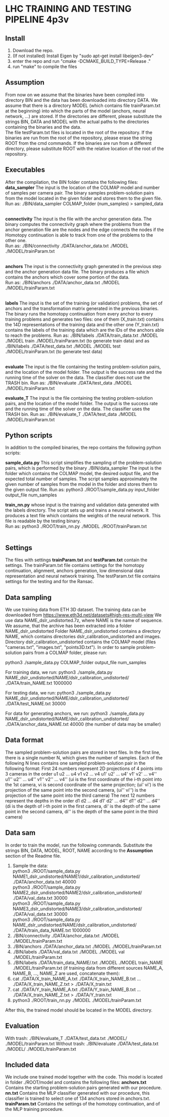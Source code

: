 LHC TRAINING AND TESTING PIPELINE 4p3v
======================================

Install
-------
1. Download the repo.
2. (If not installed) Install Eigen by "sudo apt-get install libeigen3-dev"
3. enter the repo and run "cmake -DCMAKE_BUILD_TYPE=Release ."
4. run "make" to compile the files

Assumption
----------
From now on we assume that the binaries have been compiled into directory BIN and the data has been downloaded into directory DATA. We assume that there is a directory MODEL (which contains file trainParam.txt at the beginning) into which the parts of the model (anchors, neural network, ...) are stored. If the directories are different, please substitute the strings BIN, DATA and MODEL with the actual paths to the directories containing the binaries and the data.</br>
The file testParam.txt files is located in the root of the repository. If the binaries are run from the root of the repository, please erase the string ROOT from the cmd commands. If the binaries are run from a different directory, please substitute ROOT with the relative location of the root of the repository.

Executables
-----------
After the compilation, the BIN folder contains the following files:</br>
<b>data_sampler</b> The input is the location of the COLMAP model and number of samples per camera pair. The binary samples problem-solution pairs from the model located in the given folder and stores them to the given file.</br>
Run as: ./BIN/data_sampler COLMAP_folder (num_samples) > sampled_data</br></br>

<b>connectivity</b> The input is the file with the anchor generation data. The binary computes the connectivity graph where the problems from the anchor generation file are the nodes and the edge connects the nodes if the Homotopy continuation is able to track from one of the problems to the other one.</br>
Run as: ./BIN/connectivity ./DATA/anchor_data.txt ./MODEL ./MODEL/trainParam.txt</br></br>

<b>anchors</b> The input is the connectivity graph generated in the previous step and the anchor generation data file. The binary produces a file which contains the anchors which cover some portion of the data.</br>
Run as: ./BIN/anchors ./DATA/anchor_data.txt ./MODEL ./MODEL/trainParam.txt</br></br>

<b>labels</b> The input is the set of the training (or validation) problems, the set of anchors and the transformation matrix generated in the previous binaries. The binary runs the homotopy continuation from every anchor to every training problems and generates two files: one of them (X_train.txt) contains the 14D representations of the training data and the other one (Y_train.txt) contains the labels of the training data which are the IDs of the anchors able to reach the problems.
Run as: ./BIN/labels ./DATA/train_data.txt ./MODEL ./MODEL train ./MODEL/trainParam.txt (to generate train data) and as </br> ./BIN/labels ./DATA/test_data.txt ./MODEL ./MODEL test ./MODEL/trainParam.txt (to generate test data) </br></br>

<b>evaluate</b> The input is the file containing the testing problem-solution pairs, and the location of the model folder. The output is the success rate and the running time of the solver on the data. The classifier does not use the TRASH bin.
Run as: ./BIN/evaluate ./DATA/test_data ./MODEL ./MODEL/trainParam.txt

<b>evaluate_T</b> The input is the file containing the testing problem-solution pairs, and the location of the model folder. The output is the success rate and the running time of the solver on the data. The classifier uses the TRASH bin.
Run as: ./BIN/evaluate_T ./DATA/test_data ./MODEL ./MODEL/trainParam.txt

Python scripts
--------------
In addition to the compiled binaries, the repo contains the following python scripts:

<b>sample_data.py</b> This script simplifies the sampling of the problem-solution pairs, which is performed by the binary ./BIN/data_sampler The input is the folder which contains the COLMAP model, the desired output file, and the expected total number of samples. The script samples approximately the given number of samples from the model in the folder and stores them to the given output file.
Run as: python3 ./ROOT/sample_data.py input_folder output_file num_samples

<b>train_nn.py</b> whose input is the training and validation data generated with the labels directory. The script sets up and trains a neural network. It produces a text file which contains the weights of the neural network. This file is readable by the testing binary. </br>
Run as: python3 ./ROOT/train_nn.py ./MODEL ./ROOT/trainParam.txt </br><br>

Settings
--------
The files with settings <b>trainParam.txt</b> and <b>testParam.txt</b> contain the settings. The trainParam.txt file contains settings for the homotopy continuation, alignment, anchors generation, low dimensional data representation and neural network training. The testParam.txt file contains settings for the testing and for the Ransac.

Data sampling
-------------
We use training data from ETH 3D dataset. The training data can be downloaded from https://www.eth3d.net/datasets#high-res-multi-view
We use data NAME_dslr_undistorted.7z, where NAME is the name of sequence. We assume, that the archive has been extracted into a folder NAME_dslr_undistorted
Folder NAME_dslr_undistorted contains a directory NAME, which contains directories dslr_calibration_undistorted and images. Directory dslr_calibration_undistorted contains the COLMAP model (files "cameras.txt", "images.txt", "points3D.txt").
In order to sample problem-solution pairs from a COLMAP folder, please run:

python3 ./sample_data.py COLMAP_folder output_file num_samples

For training data, we run:
python3 ./sample_data.py NAME_dslr_undistorted/NAME/dslr_calibration_undistorted/ ./DATA/train_NAME.txt 1000000

For testing data, we run:
python3 ./sample_data.py NAME_dslr_undistorted/NAME/dslr_calibration_undistorted/ ./DATA/test_NAME.txt 30000

For data for generating anchors, we run:
python3 ./sample_data.py NAME_dslr_undistorted/NAME/dslr_calibration_undistorted/ ./DATA/anchor_data_NAME.txt 40000
(the number of data may be smaller)

Data format
-----------
The sampled problem-solution pairs are stored in text files.
In the first line, there is a single number N, which gives the number of samples.
Each of the following N lines contains one sampled problem-solution pair in the following format:
First 24 numbers represent 2D projections of 4 points into 3 cameras in the order u1 u2 ... u4 v1 v2 ... v4 u1' u2' ... u4' v1' v2' ... v4'' u1'' u2'' ... u4'' v1'' v2'' ... v4'' (ui is the first coordinate of the i-th point into the 1st camera, vi is second coordinate of the same projection; (ui' vi') is the projection of the same point into the second camera, (ui'' vi'') is the projection of the same point into the third camera)
The next 12 numbers represent the depths in the order d1 d2 ... d4 d1' d2' ... d4'' d1'' d2'' ... d4'' (di is the depth of i-th point in the first camera, di' is the depth of the same point in the second camera, di'' is the depth of the same point in the third camera)

Data sam
--------
In order to train the model, run the following commands. Substitute the strings BIN, DATA, MODEL, ROOT, NAME according to the <b>Assumption</b> section of the Readme file.
1) Sample the data:</br>
python3 ./ROOT/sample_data.py NAME1_dslr_undistorted/NAME1/dslr_calibration_undistorted/ ./DATA/anchor_data.txt 40000</br>
python3 ./ROOT/sample_data.py NAME2_dslr_undistorted/NAME2/dslr_calibration_undistorted/ ./DATA/val_data.txt 30000</br>
python3 ./ROOT/sample_data.py NAME3_dslr_undistorted/NAME3/dslr_calibration_undistorted/ ./DATA/val_data.txt 30000</br>
python3 ./ROOT/sample_data.py NAME_dslr_undistorted/NAME/dslr_calibration_undistorted/ ./DATA/train_data_NAME.txt 1000000</br>
2) ./BIN/connectivity ./DATA/anchor_data.txt ./MODEL ./MODEL/trainParam.txt
3) ./BIN/anchors ./DATA/anchor_data.txt ./MODEL ./MODEL/trainParam.txt
4) ./BIN/labels ./DATA/val_data.txt ./MODEL ./MODEL val ./MODEL/trainParam.txt
5) ./BIN/labels ./DATA/train_data_NAME/.txt ./MODEL ./MODEL train_NAME ./MODEL/trainParam.txt
(if training data from different sources NAME_A, NAME_B, ..., NAME_Z are used, concatenate them):
6) cat ./DATA/X_train_NAME_A.txt ./DATA/X_train_NAME_B.txt ... ./DATA/X_train_NAME_Z.txt > ./DATA/X_train.txt
7) cat ./DATA/Y_train_NAME_A.txt ./DATA/Y_train_NAME_B.txt ... ./DATA/X_train_NAME_Z.txt > ./DATA/Y_train.txt
8) python3 ./ROOT/train_nn.py ./MODEL ./MODEL/trainParam.txt

After this, the trained model should be located in the MODEL directory.

Evaluation
----------
With trash: ./BIN/evaluate_T ./DATA/test_data.txt ./MODEL/ ./MODEL/trainParam.txt
Without trash: ./BIN/evaluate ./DATA/test_data.txt ./MODEL/ ./MODEL/trainParam.txt

Included data
-------------
We include one trained model together with the code. This model is located in folder ./ROOT/model and contains the following files:
<b>anchors.txt</b> Contains the starting problem-solution pairs generated with our procedure.
<b>nn.txt</b> Contains the MLP classifier generated with our procedure, this classifier is trained to select one of 134 anchors stored in anchors.txt.
<b>trainParam.txt</b> Contains the settings of the homotopy continuation, and of the MLP training procedure.


